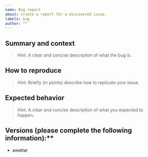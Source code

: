 ```yaml
---
name: Bug report
about: Create a report for a discovered issue.
labels: bug
author: ""
---
```


## Summary and context

> Hint: A clear and concise description of what the bug is.

## How to reproduce

> Hint: Briefly (in points) describe how to replicate your issue.

## Expected behavior

> Hint: A clear and concise description of what you expected to happen.

## Versions (please complete the following information):\*\*

- awattar

